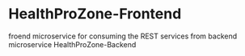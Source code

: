 # HealthProZone-Frontend
froend microservice for consuming the REST services from backend microservice HealthProZone-Backend
